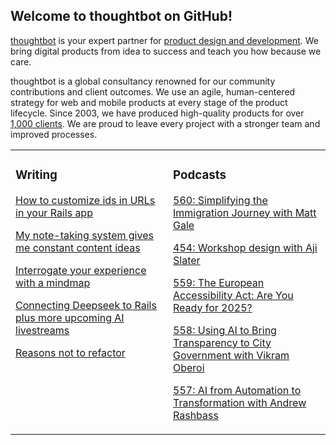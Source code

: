 ## Welcome to thoughtbot on GitHub!

[thoughtbot][1] is your expert partner for [product design and development][2].
We bring digital products from idea to success and teach you how because we
care.

thoughtbot is a global consultancy renowned for our community contributions and
client outcomes. We use an agile, human-centered strategy for web and mobile
products at every stage of the product lifecycle. Since 2003, we have produced
high-quality products for over [1,000 clients][3]. We are proud to leave every
project with a stronger team and improved processes.

<table><tr><td valign="top" width="50%">

### Writing

<!-- blog starts -->
[How to customize ids in URLs in your Rails app](https://feed.thoughtbot.com/link/24077/16959224/how-to-customize-ids-in-urls-in-your-rails-app)

[My note-taking system gives me constant content ideas](https://feed.thoughtbot.com/link/24077/16957008/my-note-taking-system-gives-me-constant-content-ideas)

[Interrogate your experience with a mindmap](https://feed.thoughtbot.com/link/24077/16956613/interrogate-your-experience-with-a-mindmap)

[Connecting Deepseek to Rails plus more upcoming AI livestreams](https://feed.thoughtbot.com/link/24077/16954442/connecting-deepseek-to-rails-plus-more-upcoming-ai-livestreams)

[Reasons not to refactor](https://feed.thoughtbot.com/link/24077/16954443/reasons-not-to-refactor)

<!-- blog ends -->
</td><td valign="top" width="50%">

### Podcasts

<!-- podcasts starts -->
[560: Simplifying the Immigration Journey with Matt Gale](https://podcast.thoughtbot.com/560)

[454: Workshop design with Aji Slater](https://bikeshed.thoughtbot.com/454)

[559: The European Accessibility Act: Are You Ready for 2025?](https://podcast.thoughtbot.com/559)

[558: Using AI to Bring Transparency to City Government with Vikram Oberoi](https://podcast.thoughtbot.com/558)

[557: AI from Automation to Transformation with Andrew Rashbass](https://podcast.thoughtbot.com/557)

<!-- podcasts ends -->
</td></tr></table>

[1]: https://thoughtbot.com
[2]: https://thoughtbot.com/services
[3]: https://thoughtbot.com/case-studies
